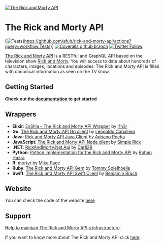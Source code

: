 [![The Rick and Morty API](https://repository-images.githubusercontent.com/120371205/b6740400-92d4-11ea-8a13-d5f6e0558e9b)](https://rickandmortyapi.com)

# The Rick and Morty API

[![Tests](https://github.com/afuh/rick-and-morty-api/workflows/Tests/badge.svg)(https://github.com/afuh/rick-and-morty-api/actions?query=workflow:Tests)]
[![Coveralls github branch](https://img.shields.io/coveralls/github/afuh/rick-and-morty-api/master.svg?style=flat-square)](https://coveralls.io/github/afuh/rick-and-morty-api?branch=develop)
[![Twitter Follow](https://img.shields.io/twitter/follow/rickandmortyapi.svg?style=flat-square&label=Follow)](https://twitter.com/rickandmortyapi)


[The Rick and Morty API](https://rickandmortyapi.com) is a RESTful and GraphQL API based on the television show [Rick and Morty](https://www.adultswim.com/videos/rick-and-morty). You will access to data about hundreds of characters, images, locations and episodes. The Rick and Morty API is filled with canonical information as seen on the TV show.

## Getting Started
**Check out the [documentation](https://rickandmortyapi.com/documentation) to get started**

## Wrappers
- **Elixir**:  [ExShla - The Rick and Morty API Wrapper](https://github.com/l1h3r/ex_shla) by [l1h3r](https://github.com/l1h3r)
- **Go**: [The Rick and Morty API Go client](https://github.com/pitakill/rickandmortyapigowrapper) by [Leopoldo Caballero](https://github.com/pitakill)
- **Java**: [Rick and Morty API Java Client](https://github.com/adrianoluis/rickandmortyapi-java) by [Adriano Rocha](https://github.com/adrianoluis)
- **JavaScript**: [The Rick and Morty API Node client](https://github.com/afuh/rick-and-morty-api-node) by [Simple Rick](https://github.com/afuh)
- **.NET**: [RickAndMorty.Net.Api](https://github.com/Carlj28/RickAndMorty.Net.Api) by [Carlj28](https://github.com/Carlj28)
- **Python**: [Python implementation for the Rick and Morty API](https://github.com/curiousrohan/ramapi) by [Rohan Hazra](https://github.com/curiousrohan)
- **R**: [mortyr](https://github.com/MikeJohnPage/mortyr) by [Mike Page](https://github.com/MikeJohnPage)
- **Ruby**: [The Rick and Morty API Gem](https://github.com/spielhoelle/rick-and-morty-gem) by [Tommy Spielhoelle](https://github.com/spielhoelle)
- **Swift**: [The Rick and Morty API Swift Client](https://github.com/benjaminbruch/rick-morty-swift-api) by [Benjamin Bruch](https://github.com/benjaminbruch)

## Website
You can check the code of the website [here](https://github.com/afuh/rick-and-morty-api-site)

## Support
[Help to maintain The Rick and Morty API's infrastructure](https://rickandmortyapi.com/help-us).

If you want to know more about The Rick and Morty API click [here](https://rickandmortyapi.com/about).
